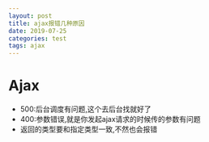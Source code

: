```yaml
---
layout: post
title: ajax报错几种原因
date: 2019-07-25
categories: test
tags: ajax
---
```


# Ajax

- 500:后台调度有问题,这个去后台找就好了
- 400:参数错误,就是你发起ajax请求的时候传的参数有问题
- 返回的类型要和指定类型一致,不然也会报错
